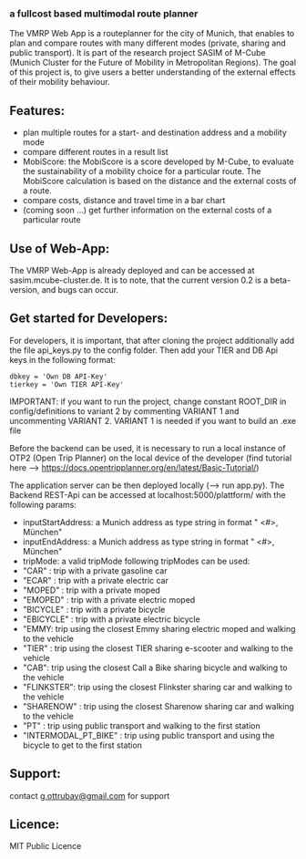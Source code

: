 
### a fullcost based multimodal route planner

The VMRP Web App is a routeplanner for the city of Munich, that enables to plan and compare routes with many different modes (private, sharing and public transport). It is part of the research project SASIM of M-Cube (Munich Cluster for the Future of Mobility in Metropolitan Regions). The goal of this project is, to give users a better understanding of the external effects of their mobility behaviour.

## Features:
- plan multiple routes for a start- and destination address and a mobility mode
- compare different routes in a result list 
- MobiScore: the MobiScore is a score developed by M-Cube, to evaluate the sustainability of a mobility choice for a particular route. The MobiScore calculation is based on the distance and the external costs of a route.
- compare costs, distance and travel time in a bar chart
- (coming soon ...) get further information on the external costs of a particular route 

## Use of Web-App:
The VMRP Web-App is already deployed and can be accessed at sasim.mcube-cluster.de. It is to note, that the current version 0.2 is a beta-version, and bugs can occur.

## Get started for Developers:
For developers, it is important, that after cloning the project additionally add the file api_keys.py to the config folder. Then add your TIER and DB Api keys in the following format:

```
dbkey = 'Own DB API-Key'
tierkey = 'Own TIER API-Key'
```

IMPORTANT: if you want to run the project, change constant ROOT_DIR in config/definitions to variant 2 by commenting VARIANT 1 and uncommenting VARIANT 2. VARIANT 1 is needed if you want to build an .exe file

Before the backend can be used, it is necessary to run a local instance of OTP2 (Open Trip Planner) on the local device of the developer (find tutorial here --> https://docs.opentripplanner.org/en/latest/Basic-Tutorial/)

The application server can be then deployed locally (--> run app.py). The Backend REST-Api can be accessed at localhost:5000/plattform/ with the following params:
- inputStartAddress:
a Munich address as type string in format "<Streetname> <#>, München"
- inputEndAddress: 
a Munich address as type string in format "<Streetname> <#>, München"
- tripMode: a valid tripMode 
following tripModes can be used:
- "CAR" : trip with a private gasoline car
- "ECAR" : trip with a private electric car
- "MOPED" : trip with a private moped
- "EMOPED" : trip with a private electric moped
- "BICYCLE" : trip with a private bicycle
- "EBICYCLE" : trip with a private electric bicycle
- "EMMY: trip using the closest Emmy sharing electric moped and walking to the vehicle
- "TIER" : trip using the closest TIER sharing e-scooter and walking to the vehicle
- "CAB": trip using the closest Call a Bike sharing bicycle and walking to the vehicle
- "FLINKSTER": trip using the closest Flinkster sharing car and walking to the vehicle
- "SHARENOW" : trip using the closest Sharenow sharing car and walking to the vehicle
- "PT" : trip using public transport and walking to the first station
- "INTERMODAL_PT_BIKE" : trip using public transport and using the bicycle to get to the first station

## Support:
contact g.ottrubay@gmail.com for support

## Licence:
MIT Public Licence
